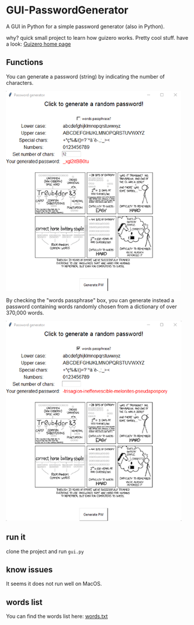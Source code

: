 # GUI-PasswordGenerator
A GUI in Python for a simple password generator (also in Python). 

why? quick small project to learn how guizero works. Pretty cool stuff.
have a look: [Guizero home page]('https://lawsie.github.io/guizero/start/')

## Functions
You can generate a password (string) by indicating the number of characters.

![string password](img/view_string_password_small.png 'String Password')


By checking the "words passphrase" box, you can generate instead a password containing words randomly chosen from a dictionary of over 370,000 words.

![Word password](img/view_words_password_small.png 'Words Password')

## run it
clone the project and run `gui.py`

## know issues
It seems it does not run well on MacOS.


## words list
You can find the words list here: [words.txt]('python\GUI-PasswordGenerator\list\words.txt')

